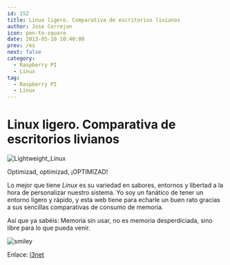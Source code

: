 ```yaml
---
id: 152
title: Linux ligero. Comparativa de escritorios livianos
author: Jose Cerrejon
icon: pen-to-square
date: 2013-05-10 10:40:00
prev: /es
next: false
category:
  - Raspberry PI
  - Linux
tag:
  - Raspberry PI
  - Linux
---
```


# Linux ligero. Comparativa de escritorios livianos

![Lightweight_Linux](/images/linux_lw.jpg)

Optimizad, optimizad, ¡OPTIMIZAD!

Lo mejor que tiene *Linux* es su variedad en sabores, entornos y libertad a la hora de personalizar nuestro sistema. Yo soy un fanático de tener un entorno ligero y rápido, y esta web tiene para echarle un buen rato gracias a sus sencillas comparativas de consumo de memoria. 

Así que ya sabéis: Memoria sin usar, no es memoria desperdiciada, sino libre para lo que pueda venir.

![smiley](/css/sm/winking_tongue_out.png)

Enlace: [l3net](http://l3net.wordpress.com/lightweight-linux/)